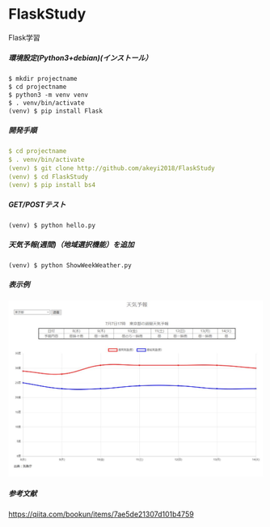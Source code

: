 # FlaskStudy
Flask学習

##### 環境設定(Python3+debian)(インストール）  
```Text
$ mkdir projectname  
$ cd projectname  
$ python3 -m venv venv  
$ . venv/bin/activate
(venv) $ pip install Flask
```  
##### 開発手順  
```YAML
$ cd projectname   
$ . venv/bin/activate
(venv) $ git clone http://github.com/akeyi2018/FlaskStudy
(venv) $ cd FlaskStudy
(venv) $ pip install bs4
```  

##### GET/POSTテスト    
```Text
(venv) $ python hello.py
```

##### 天気予報(週間)（地域選択機能）を追加  
```Text
(venv) $ python ShowWeekWeather.py
```

##### 表示例
<img src="https://github.com/akeyi2018/FlaskStudy/blob/master/weather.JPG" width="600">

##### 参考文献  
https://qiita.com/bookun/items/7ae5de21307d101b4759
